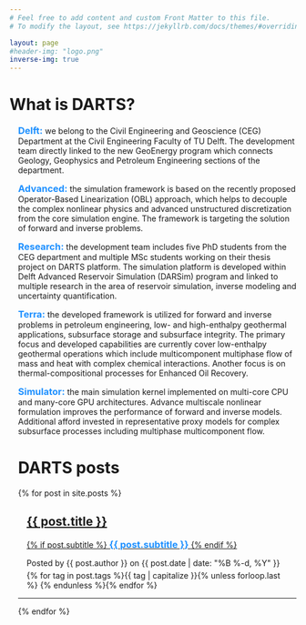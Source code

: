 ```yaml
---
# Feel free to add content and custom Front Matter to this file.
# To modify the layout, see https://jekyllrb.com/docs/themes/#overriding-theme-defaults

layout: page
#header-img: "logo.png"
inverse-img: true
---
```

<html>

<head>
<meta name="viewport" content="width=device-width, initial-scale=1">
<style>
h3		{color: rgb(30,144,255);display: inline; font-weight: bold;}
</style>
</head>

<body>
	<div class="MainBody">
		<h1 class="page-title">What is DARTS?</h1>
		<div class="Philosophy" style="padding-left: 15px;">
			<p text-align="justify">
			<h3>Delft:</h3> we belong to the Civil Engineering and Geoscience (CEG) Department at the Civil Engineering Faculty of TU Delft. The development team directly linked to the new GeoEnergy program which connects Geology, Geophysics and Petroleum Engineering sections of the department.
			<p text-align="justify">
			<h3>Advanced:</h3> the simulation framework is based on the recently proposed Operator-Based Linearization (OBL) approach, which helps to decouple the complex nonlinear physics and advanced unstructured discretization from the core simulation engine. The framework is targeting the solution of forward and inverse problems.
			</p>
			<p text-align="justify">
			<h3>Research:</h3> the development team includes five PhD students from the CEG department and multiple MSc students working on their thesis project on DARTS platform. The simulation platform is developed within Delft Advanced Reservoir Simulation (DARSim) program and linked to multiple research in the area of reservoir simulation, inverse modeling and uncertainty quantification.    
			</p>
			<p text-align="justify">
			<h3>Terra:</h3> the developed framework is utilized for forward and inverse problems in petroleum engineering, low- and high-enthalpy geothermal applications, subsurface storage and subsurface integrity. The primary focus and developed capabilities are currently cover low-enthalpy geothermal operations which include multicomponent multiphase flow of mass and heat with complex chemical interactions. Another focus is on thermal-compositional processes for Enhanced Oil Recovery.  
			</p>
			<p text-align="justify">
			<h3>Simulator:</h3> the main simulation kernel implemented on multi-core CPU and many-core GPU architectures. Advance multiscale nonlinear formulation improves the performance of forward and inverse models. Additional afford invested in representative proxy models for complex subsurface processes including multiphase multicomponent flow.			
			</p>
<!--		</div>
	</div> -->
	<div class="BlogPosts">
		<h1 class="page-title">DARTS posts</h1>
		{% for post in site.posts %}
		<div class="post-preview" style="padding-left: 15px;">
			<a href="{{ post.url | prepend: site.baseurl }}">
				<h2 class="page-title">            {{ post.title }}
				</h2>
				{% if post.subtitle %}
				<h3 class="page-subtitle">
					{{ post.subtitle }}
				</h3>
				{% endif %}
			</a>
			<p class="post-meta" style="margin-bottom:5px">Posted by {{ post.author }} on {{ post.date | date: "%B %-d, %Y" }}</p>
			<div class="notepad-index-post-tags" style="">
				{% for tag in post.tags %}<a>{{ tag | capitalize }}</a>{% unless forloop.last %}&nbsp;{% endunless %}{% endfor %}
			</div>
		</div>
		<hr>
		{% endfor %}
	</div>
	&emsp;

<!--</body>
</html> 
Some general links: <br>
[TU Delft website][TUD] <br>

[TUD]: https://www.tudelft.nl
[link_to_repo]: https://github.com/darts-web/darts-web
-->